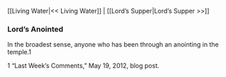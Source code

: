 [[Living Water|<< Living Water]]  |  [[Lord’s Supper|Lord’s Supper >>]]

### Lord’s Anointed
In the broadest sense, anyone who has been through an anointing in the temple.1



1 “Last Week’s Comments,” May 19, 2012, blog post.